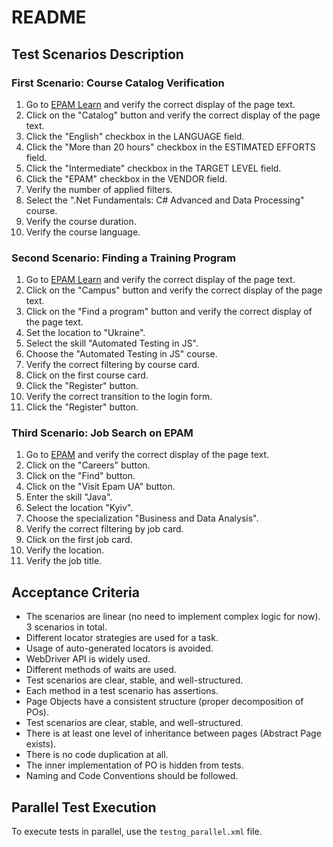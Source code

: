 # README

## Test Scenarios Description

### First Scenario: Course Catalog Verification

1. Go to [EPAM Learn](https://learn.epam.com/) and verify the correct display of the page text.
2. Click on the "Catalog" button and verify the correct display of the page text.
3. Click the "English" checkbox in the LANGUAGE field.
4. Click the "More than 20 hours" checkbox in the ESTIMATED EFFORTS field.
5. Click the "Intermediate" checkbox in the TARGET LEVEL field.
6. Click the "EPAM" checkbox in the VENDOR field.
7. Verify the number of applied filters.
8. Select the ".Net Fundamentals: C# Advanced and Data Processing" course.
9. Verify the course duration.
10. Verify the course language.

### Second Scenario: Finding a Training Program

1. Go to [EPAM Learn](https://learn.epam.com/) and verify the correct display of the page text.
2. Click on the "Campus" button and verify the correct display of the page text.
3. Click on the "Find a program" button and verify the correct display of the page text.
4. Set the location to "Ukraine".
5. Select the skill "Automated Testing in JS".
6. Choose the "Automated Testing in JS" course.
7. Verify the correct filtering by course card.
8. Click on the first course card.
9. Click the "Register" button.
10. Verify the correct transition to the login form.
11. Click the "Register" button.

### Third Scenario: Job Search on EPAM

1. Go to [EPAM](https://www.epam.com/) and verify the correct display of the page text.
2. Click on the "Careers" button.
3. Click on the "Find" button.
4. Click on the "Visit Epam UA" button.
5. Enter the skill "Java".
6. Select the location "Kyiv".
7. Choose the specialization "Business and Data Analysis".
8. Verify the correct filtering by job card.
9. Click on the first job card.
10. Verify the location.
11. Verify the job title.

## Acceptance Criteria

- The scenarios are linear (no need to implement complex logic for now). 3 scenarios in total.
- Different locator strategies are used for a task.
- Usage of auto-generated locators is avoided.
- WebDriver API is widely used.
- Different methods of waits are used.
- Test scenarios are clear, stable, and well-structured.
- Each method in a test scenario has assertions.
- Page Objects have a consistent structure (proper decomposition of POs).
- Test scenarios are clear, stable, and well-structured.
- There is at least one level of inheritance between pages (Abstract Page exists).
- There is no code duplication at all.
- The inner implementation of PO is hidden from tests.
- Naming and Code Conventions should be followed.

## Parallel Test Execution

To execute tests in parallel, use the `testng_parallel.xml` file.

